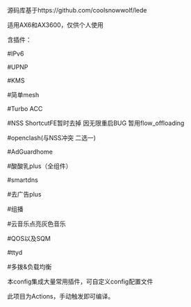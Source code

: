源码库基于https://github.com/coolsnowwolf/lede

适用AX6和AX3600，仅供个人使用 

含插件：

#IPv6

#UPNP

#KMS

#简单mesh

#Turbo ACC

#NSS ShortcutFE暂时去掉 因无限重启BUG 暂用flow_offloading

#openclash(与NSS冲突 二选一)

#AdGuardhome

#酸酸乳plus（全组件）

#smartdns

#去广告plus

#组播

#云音乐点亮灰色音乐

#QOS以及SQM

#ttyd

#多拨&负载均衡

本config集成大量常用插件，可自定义config配置文件

此项目为Actions，手动触发即可编译。
